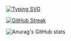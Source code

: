 [![Typing SVG](https://readme-typing-svg.herokuapp.com?color=%2336BCF7&lines=Welcome+to+my+GitHub+profile)](https://git.io/typing-svg)

[![GitHub Streak](http://github-readme-streak-stats.herokuapp.com?user=MaloyMeee&theme=windows-dark&hide_border=true)](https://git.io/streak-stats)

![Anurag's GitHub stats](https://github-readme-stats.vercel.app/api?username=maloymeee&theme=github_dark)

